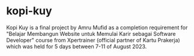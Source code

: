 # kopi-kuy

Kopi Kuy is a final project by Amru Mufid as a completion requirement for "Belajar Membangun Website untuk Memulai Karir sebagai Software Developer" course from Xpertrainer (official partner of Kartu Prakerja) which was held for 5 days between 7-11 of August 2023.
